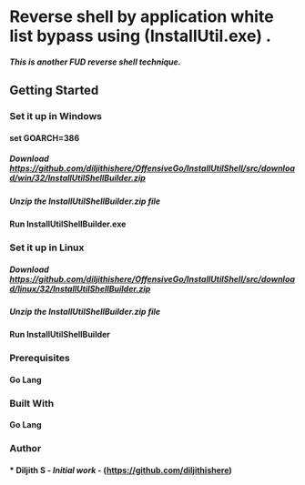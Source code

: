 # Reverse shell by application white list bypass using (InstallUtil.exe) .

##### This is another FUD reverse shell technique.

## Getting Started
### Set it up in Windows 
#### set GOARCH=386
##### Download https://github.com/diljithishere/OffensiveGo/InstallUtilShell/src/download/win/32/InstallUtilShellBuilder.zip
##### Unzip the InstallUtilShellBuilder.zip file
####  Run InstallUtilShellBuilder.exe

### Set it up in Linux 
##### Download https://github.com/diljithishere/OffensiveGo/InstallUtilShell/src/download/linux/32/InstallUtilShellBuilder.zip
##### Unzip the InstallUtilShellBuilder.zip file
####  Run InstallUtilShellBuilder


### Prerequisites

#### Go Lang

### Built With
#### Go Lang

### Author

#### * **Diljith S** - *Initial work* - (https://github.com/diljithishere)
